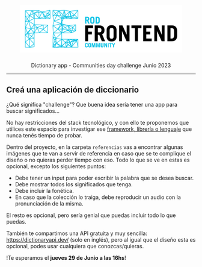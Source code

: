 <h1 align="center">
  <a href="https://github.com/Frontend-Community-ROD">
    <img src="https://github.com/Frontend-Community-ROD/.github/blob/a4b9885c2c9203136bdf041450e2ea7631d31af9/profile/firma-fe-com.png" alt="Logo"  height="125">
  </a>
</h1>

<div align="center">
  Dictionary app - Communities day challenge Junio 2023
</div>

---

## Creá una aplicación de diccionario

¿Qué significa "challenge"? Que buena idea sería tener una app para buscar significados... 

No hay restricciones del stack tecnológico, y con ello te proponemos que utilices este espacio para investigar ese <ins>framework, librería o lenguaje</ins> que nunca tenés tiempo de probar.

Dentro del proyecto, en la carpeta `referencias` vas a encontrar algunas imágenes que te van a servir de referencia en caso que se te complique el diseño o no quieras perder tiempo con eso. 
Todo lo que se ve en estas es opcional, excepto los siguientes puntos:
- Debe tener un input para poder escribir la palabra que se desea buscar.
- Debe mostrar todos los significados que tenga.
- Debe incluir la fonética.
- En caso que la colección lo traiga, debe reproducir un audio con la pronunciación de la misma.

El resto es opcional, pero sería genial que puedas incluir todo lo que puedas. 

También te compartimos una API gratuita y muy sencilla: https://dictionaryapi.dev/ (solo en inglés), pero al igual que el diseño esta es opcional, podes usar cualquiera que conozcas/quieras.

!Te esperamos el **jueves 29 de Junio a las 16hs**!



